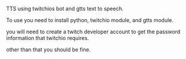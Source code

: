 TTS using twitchios bot and gtts text to speech.

To use you need to install python, twitchio module, and gtts module.

you will need to create a twitch developer account to get the password information that twitchio requires.

other than that you should be fine.
